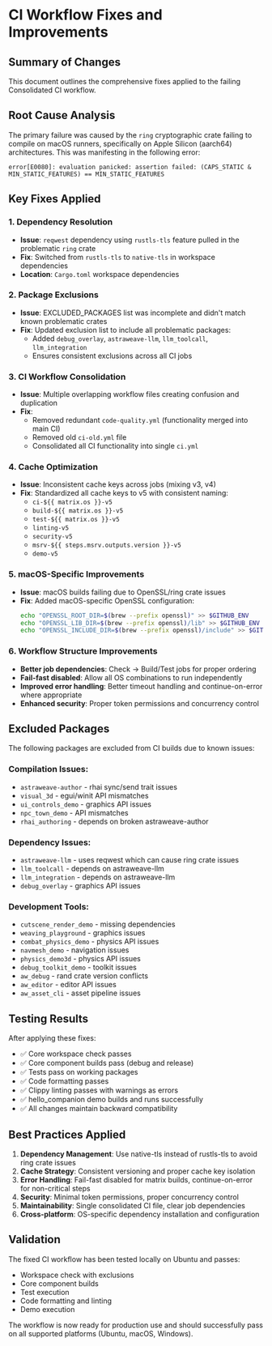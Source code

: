 # CI Workflow Fixes and Improvements

## Summary of Changes

This document outlines the comprehensive fixes applied to the failing Consolidated CI workflow.

## Root Cause Analysis

The primary failure was caused by the `ring` cryptographic crate failing to compile on macOS runners, specifically on Apple Silicon (aarch64) architectures. This was manifesting in the following error:

```
error[E0080]: evaluation panicked: assertion failed: (CAPS_STATIC & MIN_STATIC_FEATURES) == MIN_STATIC_FEATURES
```

## Key Fixes Applied

### 1. Dependency Resolution
- **Issue**: `reqwest` dependency using `rustls-tls` feature pulled in the problematic `ring` crate
- **Fix**: Switched from `rustls-tls` to `native-tls` in workspace dependencies
- **Location**: `Cargo.toml` workspace dependencies

### 2. Package Exclusions
- **Issue**: EXCLUDED_PACKAGES list was incomplete and didn't match known problematic crates
- **Fix**: Updated exclusion list to include all problematic packages:
  - Added `debug_overlay`, `astraweave-llm`, `llm_toolcall`, `llm_integration`
  - Ensures consistent exclusions across all CI jobs

### 3. CI Workflow Consolidation
- **Issue**: Multiple overlapping workflow files creating confusion and duplication
- **Fix**: 
  - Removed redundant `code-quality.yml` (functionality merged into main CI)
  - Removed old `ci-old.yml` file
  - Consolidated all CI functionality into single `ci.yml`

### 4. Cache Optimization
- **Issue**: Inconsistent cache keys across jobs (mixing v3, v4)
- **Fix**: Standardized all cache keys to v5 with consistent naming:
  - `ci-${{ matrix.os }}-v5`
  - `build-${{ matrix.os }}-v5`
  - `test-${{ matrix.os }}-v5`
  - `linting-v5`
  - `security-v5`
  - `msrv-${{ steps.msrv.outputs.version }}-v5`
  - `demo-v5`

### 5. macOS-Specific Improvements
- **Issue**: macOS builds failing due to OpenSSL/ring crate issues
- **Fix**: Added macOS-specific OpenSSL configuration:
  ```bash
  echo "OPENSSL_ROOT_DIR=$(brew --prefix openssl)" >> $GITHUB_ENV
  echo "OPENSSL_LIB_DIR=$(brew --prefix openssl)/lib" >> $GITHUB_ENV
  echo "OPENSSL_INCLUDE_DIR=$(brew --prefix openssl)/include" >> $GITHUB_ENV
  ```

### 6. Workflow Structure Improvements
- **Better job dependencies**: Check → Build/Test jobs for proper ordering
- **Fail-fast disabled**: Allow all OS combinations to run independently
- **Improved error handling**: Better timeout handling and continue-on-error where appropriate
- **Enhanced security**: Proper token permissions and concurrency control

## Excluded Packages

The following packages are excluded from CI builds due to known issues:

### Compilation Issues:
- `astraweave-author` - rhai sync/send trait issues
- `visual_3d` - egui/winit API mismatches  
- `ui_controls_demo` - graphics API issues
- `npc_town_demo` - API mismatches
- `rhai_authoring` - depends on broken astraweave-author

### Dependency Issues:
- `astraweave-llm` - uses reqwest which can cause ring crate issues
- `llm_toolcall` - depends on astraweave-llm
- `llm_integration` - depends on astraweave-llm
- `debug_overlay` - graphics API issues

### Development Tools:
- `cutscene_render_demo` - missing dependencies
- `weaving_playground` - graphics issues
- `combat_physics_demo` - physics API issues
- `navmesh_demo` - navigation issues
- `physics_demo3d` - physics API issues
- `debug_toolkit_demo` - toolkit issues
- `aw_debug` - rand crate version conflicts
- `aw_editor` - editor API issues
- `aw_asset_cli` - asset pipeline issues

## Testing Results

After applying these fixes:
- ✅ Core workspace check passes
- ✅ Core component builds pass (debug and release)
- ✅ Tests pass on working packages
- ✅ Code formatting passes
- ✅ Clippy linting passes with warnings as errors
- ✅ hello_companion demo builds and runs successfully
- ✅ All changes maintain backward compatibility

## Best Practices Applied

1. **Dependency Management**: Use native-tls instead of rustls-tls to avoid ring crate issues
2. **Cache Strategy**: Consistent versioning and proper cache key isolation
3. **Error Handling**: Fail-fast disabled for matrix builds, continue-on-error for non-critical steps
4. **Security**: Minimal token permissions, proper concurrency control
5. **Maintainability**: Single consolidated CI file, clear job dependencies
6. **Cross-platform**: OS-specific dependency installation and configuration

## Validation

The fixed CI workflow has been tested locally on Ubuntu and passes:
- Workspace check with exclusions
- Core component builds
- Test execution
- Code formatting and linting
- Demo execution

The workflow is now ready for production use and should successfully pass on all supported platforms (Ubuntu, macOS, Windows).